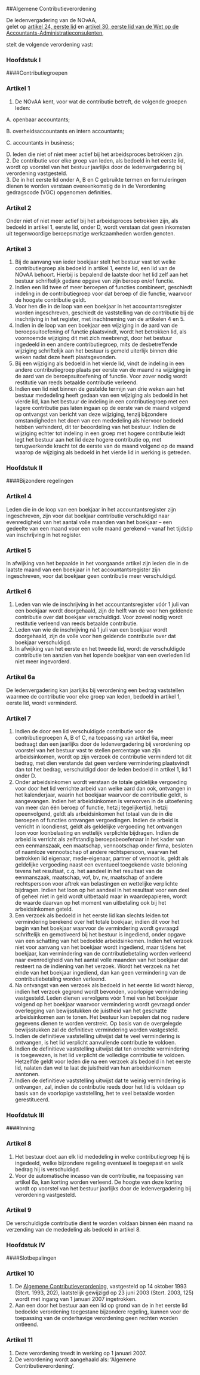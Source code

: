 <meta http-equiv='Content-Type' content='text/html; charset=utf-8' />

##Algemene Contributieverordening

De ledenvergadering van de NOvAA,  
gelet op [artikel 24, eerste lid](../../../../wet/wet/op/de/accountants-administratieconsulenten/BWBR0002856/README.md) en [artikel 30, eerste lid van de Wet op de Accountants-Administratieconsulenten](../../../../wet/wet/op/de/accountants-administratieconsulenten/BWBR0002856/README.md),

stelt de volgende verordening vast:

### Hoofdstuk  I  

####Contributiegroepen

### Artikel  1  

1.  De NOvAA kent, voor wat de contributie betreft, de volgende groepen leden: 

A. openbaar accountants;  

B. overheidsaccountants en intern accountants;  

C. accountants in business;  

D. leden die niet of niet meer actief bij het arbeidsproces betrokken zijn.     
2.  De contributie voor elke groep van leden, als bedoeld in het eerste lid, wordt op voorstel van het bestuur jaarlijks door de ledenvergadering bij verordening vastgesteld.   
3.  De in het eerste lid onder A, B en C gebruikte termen en formuleringen dienen te worden verstaan overeenkomstig de in de Verordening gedragscode (VGC) opgenomen definities.   

### Artikel  2  

Onder niet of niet meer actief bij het arbeidsproces betrokken zijn, als bedoeld in artikel 1, eerste lid, onder D, wordt verstaan dat geen inkomsten uit tegenwoordige beroepsmatige werkzaamheden worden genoten.  

### Artikel  3  

1.  Bij de aanvang van ieder boekjaar stelt het bestuur vast tot welke contributiegroep als bedoeld in artikel 1, eerste lid, een lid van de NOvAA behoort. Hierbij is bepalend de laatste door het lid zelf aan het bestuur schriftelijk gedane opgave van zijn beroep en/of functie.   
2.  Indien een lid twee of meer beroepen of functies combineert, geschiedt indeling in de contributiegroep voor dat beroep of die functie, waarvoor de hoogste contributie geldt.   
3.  Voor hen die in de loop van een boekjaar in het accountantsregister worden ingeschreven, geschiedt de vaststelling van de contributie bij de inschrijving in het register, met inachtneming van de artikelen 4 en 5.   
4.  Indien in de loop van een boekjaar een wijziging in de aard van de beroepsuitoefening of functie plaatsvindt, wordt het betrokken lid, als voornoemde wijziging dit met zich meebrengt, door het bestuur ingedeeld in een andere contributiegroep, mits de desbetreffende wijziging schriftelijk aan het bestuur is gemeld uiterlijk binnen drie weken nadat deze heeft plaatsgevonden.   
5.  Bij een wijziging als bedoeld in het vierde lid, vindt de indeling in een andere contributiegroep plaats per eerste van de maand na wijziging in de aard van de beroepsuitoefening of functie. Voor zover nodig wordt restitutie van reeds betaalde contributie verleend.   
6.  Indien een lid niet binnen de gestelde termijn van drie weken aan het bestuur mededeling heeft gedaan van een wijziging als bedoeld in het vierde lid, kan het bestuur de indeling in een contributiegroep met een lagere contributie pas laten ingaan op de eerste van de maand volgend op ontvangst van bericht van deze wijziging, tenzij bijzondere omstandigheden het doen van een mededeling als hiervoor bedoeld hebben verhinderd, dit ter beoordeling van het bestuur. Indien de wijziging echter tot indeling in een groep met hogere contributie leidt legt het bestuur aan het lid deze hogere contributie op, met terugwerkende kracht tot de eerste van de maand volgend op de maand waarop de wijziging als bedoeld in het vierde lid in werking is getreden.   

### Hoofdstuk  II  

####Bijzondere regelingen

### Artikel  4  

Leden die in de loop van een boekjaar in het accountantsregister zijn ingeschreven, zijn voor dat boekjaar contributie verschuldigd naar evenredigheid van het aantal volle maanden van het boekjaar – een gedeelte van een maand voor een volle maand gerekend – vanaf het tijdstip van inschrijving in het register.  

### Artikel  5  

In afwijking van het bepaalde in het voorgaande artikel zijn leden die in de laatste maand van een boekjaar in het accountantsregister zijn ingeschreven, voor dat boekjaar geen contributie meer verschuldigd.  

### Artikel  6  

1.  Leden van wie de inschrijving in het accountantsregister vóór 1 juli van een boekjaar wordt doorgehaald, zijn de helft van de voor hen geldende contributie over dat boekjaar verschuldigd. Voor zoveel nodig wordt restitutie verleend van reeds betaalde contributie.   
2.  Leden van wie de inschrijving ná 1 juli van een boekjaar wordt doorgehaald, zijn de volle voor hen geldende contributie over dat boekjaar verschuldigd.   
3.  In afwijking van het eerste en het tweede lid, wordt de verschuldigde contributie ten aanzien van het lopende boekjaar van een overleden lid niet meer ingevorderd.   

### Artikel  6a  

De ledenvergadering kan jaarlijks bij verordening een bedrag vaststellen waarmee de contributie voor elke groep van leden, bedoeld in artikel 1, eerste lid, wordt verminderd.  

### Artikel  7  

1.  Indien de door een lid verschuldigde contributie voor de contributiegroepen A, B of C, na toepassing van artikel 6a, meer bedraagt dan een jaarlijks door de ledenvergadering bij verordening op voorstel van het bestuur vast te stellen percentage van zijn arbeidsinkomen, wordt op zijn verzoek de contributie verminderd tot dit bedrag, met dien verstande dat geen verdere vermindering plaatsvindt dan tot het bedrag, verschuldigd door de leden bedoeld in artikel 1, lid 1 onder D.   
2.  Onder arbeidsinkomen wordt verstaan de totale geldelijke vergoeding voor door het lid verrichte arbeid van welke aard dan ook, ontvangen in het kalenderjaar, waarin het boekjaar waarvoor de contributie geldt, is aangevangen. Indien het arbeidsinkomen is verworven in de uitoefening van meer dan één beroep of functie, hetzij tegelijkertijd, hetzij opeenvolgend, geldt als arbeidsinkomen het totaal van de in die beroepen of functies ontvangen vergoedingen. Indien de arbeid is verricht in loondienst, geldt als geldelijke vergoeding het ontvangen loon voor loonbelasting en wettelijk verplichte bijdragen. Indien de arbeid is verricht als zelfstandig beroepsbeoefenaar in het kader van een eenmanszaak, een maatschap, vennootschap onder firma, besloten of naamloze vennootschap of andere rechtspersoon, waarvan het betrokken lid eigenaar, mede-eigenaar, partner of vennoot is, geldt als geldelijke vergoeding naast een eventueel toegekende vaste beloning tevens het resultaat, c.q. het aandeel in het resultaat van de eenmanszaak, maatschap, vof, bv, nv, maatschap of andere rechtspersoon voor aftrek van belastingen en wettelijke verplichte bijdragen. Indien het loon op het aandeel in het resultaat voor een deel of geheel niet in geld wordt uitbetaald maar in waardepapieren, wordt de waarde daarvan op het moment van uitbetaling ook bij het arbeidsinkomen geteld.   
3.  Een verzoek als bedoeld in het eerste lid kan slechts leiden tot vermindering berekend over het totale boekjaar, indien dit voor het begin van het boekjaar waarvoor de vermindering wordt gevraagd schriftelijk en gemotiveerd bij het bestuur is ingediend, onder opgave van een schatting van het bedoelde arbeidsinkomen. Indien het verzoek niet voor aanvang van het boekjaar wordt ingediend, maar tijdens het boekjaar, kan vermindering van de contributiebetaling worden verleend naar evenredigheid van het aantal volle maanden van het boekjaar dat resteert na de indiening van het verzoek. Wordt het verzoek na het einde van het boekjaar ingediend, dan kan geen vermindering van de contributiebetaling worden verleend.   
4.  Na ontvangst van een verzoek als bedoeld in het eerste lid wordt hierop, indien het verzoek gegrond wordt bevonden, voorlopige vermindering vastgesteld. Leden dienen vervolgens vóór 1 mei van het boekjaar volgend op het boekjaar waarvoor vermindering wordt gevraagd onder overlegging van bewijsstukken de juistheid van het geschatte arbeidsinkomen aan te tonen. Het bestuur kan bepalen dat nog nadere gegevens dienen te worden verstrekt. Op basis van de overgelegde bewijsstukken zal de definitieve vermindering worden vastgesteld.   
5.  Indien de definitieve vaststelling uitwijst dat te veel vermindering is ontvangen, is het lid verplicht aanvullende contributie te voldoen.   
6.  Indien de definitieve vaststelling uitwijst dat ten onrechte vermindering is toegewezen, is het lid verplicht de volledige contributie te voldoen. Hetzelfde geldt voor leden die na een verzoek als bedoeld in het eerste lid, nalaten dan wel te laat de juistheid van hun arbeidsinkomen aantonen.   
7.  Indien de definitieve vaststelling uitwijst dat te weinig vermindering is ontvangen, zal, indien de contributie reeds door het lid is voldaan op basis van de voorlopige vaststelling, het te veel betaalde worden gerestitueerd.   

### Hoofdstuk  III  

####Inning

### Artikel  8  

1.  Het bestuur doet aan elk lid mededeling in welke contributiegroep hij is ingedeeld, welke bijzondere regeling eventueel is toegepast en welk bedrag hij is verschuldigd.   
2.  Voor de automatische incasso van de contributie, na toepassing van artikel 6a, kan korting worden verleend. De hoogte van deze korting wordt op voorstel van het bestuur jaarlijks door de ledenvergadering bij verordening vastgesteld.   

### Artikel  9  

De verschuldigde contributie dient te worden voldaan binnen één maand na verzending van de mededeling als bedoeld in artikel 8.  

### Hoofdstuk  IV  

####Slotbepalingen

### Artikel  10  

1.  De [Algemene Contributieverordening](../../../../pbo/algemene/contributieverordening/BWBR0006188/README.md), vastgesteld op 14 oktober 1993 (Stcrt. 1993, 202), laatstelijk gewijzigd op 23 juni 2003 (Stcrt. 2003, 125) wordt met ingang van 1 januari 2007 ingetrokken.   
2.  Aan een door het bestuur aan een lid op grond van de in het eerste lid bedoelde verordening toegestane bijzondere regeling, kunnen voor de toepassing van de onderhavige verordening geen rechten worden ontleend.   

### Artikel  11  

1.  Deze verordening treedt in werking op 1 januari 2007.   
2.  De verordening wordt aangehaald als: ‘Algemene Contributieverordening’.   
